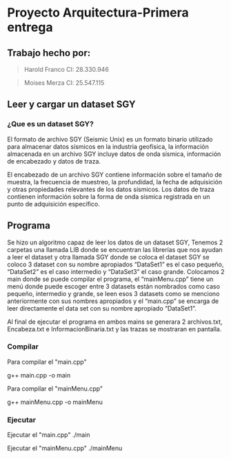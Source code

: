 # Proyecto Arquitectura-Primera entrega
## Trabajo hecho por: 
>Harold Franco 
>CI: 28.330.946

>Moises Merza
>CI: 25.547.115

## Leer y cargar un dataset SGY

### ¿Que es un dataset SGY?

El formato de archivo SGY (Seismic Unix) es un formato binario utilizado para almacenar datos sísmicos en la industria geofísica,
la información almacenada en un archivo SGY incluye datos de onda sísmica, información de encabezado y datos de traza.

El encabezado de un archivo SGY contiene información sobre el tamaño de muestra, la frecuencia de muestreo, la profundidad, la fecha de adquisición y otras propiedades relevantes de los datos sísmicos. Los datos de traza contienen información sobre la forma de onda sísmica registrada en un punto de adquisición específico.

## Programa

Se hizo un algoritmo capaz de leer los datos de un dataset SGY, Tenemos 2 carpetas una llamada LIB donde se encuentran las librerías que nos ayudan a leer el dataset y otra llamada SGY donde se coloca el dataset SGY se coloco 3 dataset con su nombre apropiados “DataSet1” es el caso pequeño, “DataSet2” es el caso intermedio y “DataSet3” el caso grande. Colocamos 2 main donde se puede compilar el programa, el “mainMenu.cpp” tiene un menú donde puede escoger entre 3 datasets están nombrados como caso pequeño, intermedio y grande, se leen esos 3 datasets como se menciono anteriormente con sus nombres apropiados y el “main.cpp” se encarga de leer directamente el data set con su nombre apropiado “DataSet1”.

Al final de ejecutar el programa en ambos mains se generara 2 archivos.txt, Encabeza.txt e InformacionBinaria.txt y las trazas se mostraran en pantalla.


### Compilar

Para compilar el "main.cpp"

g++ main.cpp -o main

Para compilar el "mainMenu.cpp"

g++ mainMenu.cpp -o mainMenu

### Ejecutar
Ejecutar el "main.cpp"
./main

Ejecutar el "mainMenu.cpp"
./mainMenu
 

